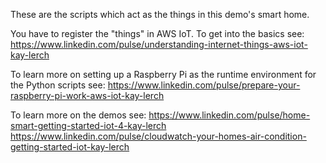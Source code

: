 These are the scripts which act as the things in this demo's smart home.

You have to register the "things" in AWS IoT. To get into the basics see:
https://www.linkedin.com/pulse/understanding-internet-things-aws-iot-kay-lerch

To learn more on setting up a Raspberry Pi as the runtime environment for the Python scripts see:
https://www.linkedin.com/pulse/prepare-your-raspberry-pi-work-aws-iot-kay-lerch

To learn more on the demos see:
https://www.linkedin.com/pulse/home-smart-getting-started-iot-4-kay-lerch
https://www.linkedin.com/pulse/cloudwatch-your-homes-air-condition-getting-started-iot-kay-lerch
